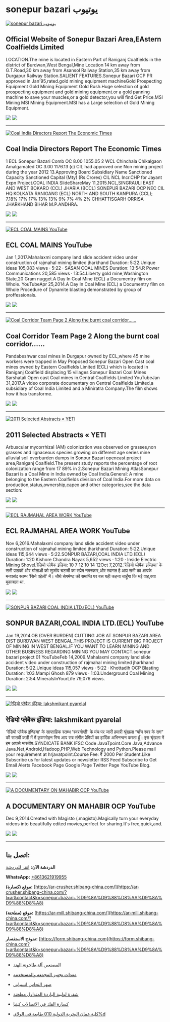 # sonepur bazari يوتيوب

<a href="https://swt.shibang-china.com/?l=ar&img&k=sonepur+bazari+%D9%8A%D9%88%D8%AA%D9%8A%D9%88%D8%A8" target="_blank">![sonepur bazari يوتيوب](http://static.shibang-china.com/all-800x300/1334.jpg)</a>

## Official Website of Sonepur Bazari Area,EAstern Coalfields Limited
LOCATION.The mine is located in Eastern Part of Raniganj Coalfields in the district of Burdwan,West Bengal,Mine Location 14 km away from G.T.Road,30 km away from Asansol Railway Station,35 km away from Durgapur Railway Station.SALIENT FEATURES.Sonepur Bazari OCP PR approved in Jan&#39;95,rated.gold mining equipment machineGold Prospecting Equipment Gold Mining Equipment Gold Rush.Huge selection of gold prospecting equipment and gold mining equipment.or a gold panning machine to save your muscles,or a gold detector,you will find.Get Price.MSI Mining MSI Mining Equipment.MSI has a Large selection of Gold Mining Equipment.


<a href="https://whatsapp.shibangsoft.com/WhatsApp.php" target="_blank" title="WhatsApp">![](http://static.shibang-china.com/icon/whatsapp.png)</a> <a href="https://swt.shibang-china.com/?l=ar&icon&k=sonepur+bazari+%D9%8A%D9%88%D8%AA%D9%8A%D9%88%D8%A8" target="_blank">![](http://static.shibang-china.com/icon/chat-ar.png)</a>

---

<a href="https://swt.shibang-china.com/?l=ar&img&k=sonepur+bazari+%D9%8A%D9%88%D8%AA%D9%8A%D9%88%D8%A8" target="_blank">![Coal India Directors Report The Economic Times](http://static.shibang-china.com/all-800x300/361.jpg)</a>

## Coal India Directors Report The Economic Times
1 ECL Sonepur Bazari Comb OC 8.00 1055.05 2 WCL Chinchala Chikalgaon Amalgamated OC 3.00 1176.13 (c) CIL had approved one Non mining project during the year 2012 13.Approving Board Subsidiary Name Sanctioned Capacity Sanctioned Capital (Mty) (Rs.Crores) CIL NCL Incr.CHP for Jayant Expn Project.COAL INDIA SlideShareMay 11,2015.NCL,SINGRAULI EAST AND WEST BOKARO (CCL) JHARIA (BCCL) SONEPUR BAZARI OCP NEC CIL HQ.KOLKATA RANIGANG (ECL) NORTH AND SOUTH KANPURA (CCL); 7.18% 17% 17% 13% 13% 9% 7% 4% 2% CHHATTISGARH ORRISA JHARKHAND BIHAR M.P.ANDHRA.


<a href="https://whatsapp.shibangsoft.com/WhatsApp.php" target="_blank" title="WhatsApp">![](http://static.shibang-china.com/icon/whatsapp.png)</a> <a href="https://swt.shibang-china.com/?l=ar&icon&k=sonepur+bazari+%D9%8A%D9%88%D8%AA%D9%8A%D9%88%D8%A8" target="_blank">![](http://static.shibang-china.com/icon/chat-ar.png)</a>

---

<a href="https://swt.shibang-china.com/?l=ar&img&k=sonepur+bazari+%D9%8A%D9%88%D8%AA%D9%8A%D9%88%D8%A8" target="_blank">![ECL COAL MAINS YouTube](http://static.shibang-china.com/all-800x300/930.jpg)</a>

## ECL COAL MAINS YouTube
Jan 1,2017.Mahalaxmi company land slide accident video under construction of rajmahal mining limited jharkhand Duration: 5:22.Unique ideas 105,083 views &middot; 5:22 &middot; SASAN COAL MINES Duration: 13:54.R Power Communications 20,585 views &middot; 13:54.Liberty gold mine,Washington State,20 Gram nugget.A Day In Coal Mine (ECL) a Documentry film on Whole. YouTubeApr 25,2014.A Day In Coal Mine (ECL) a Documentry film on Whole Procedure of Dynamite blasting demonstrated by group of proffessionals.


<a href="https://whatsapp.shibangsoft.com/WhatsApp.php" target="_blank" title="WhatsApp">![](http://static.shibang-china.com/icon/whatsapp.png)</a> <a href="https://swt.shibang-china.com/?l=ar&icon&k=sonepur+bazari+%D9%8A%D9%88%D8%AA%D9%8A%D9%88%D8%A8" target="_blank">![](http://static.shibang-china.com/icon/chat-ar.png)</a>

---

<a href="https://swt.shibang-china.com/?l=ar&img&k=sonepur+bazari+%D9%8A%D9%88%D8%AA%D9%8A%D9%88%D8%A8" target="_blank">![Coal Corridor Team Page 2 Along the burnt coal corridor……](http://static.shibang-china.com/all-800x300/1219.jpg)</a>

## Coal Corridor Team Page 2 Along the burnt coal corridor……
Pandabeshwar coal mines in Durgapur owned by ECL,where 45 mine workers were trapped in May Proposed Sonepur Bazari Open Cast coal mines owned by Eastern Coalfields Limited (ECL) which is located in Raniganj Coalfield displacing 15 villages Sonepur Bazari Coal Mines Sarshatali Open cast Coal mines in.Central Coalfields Limited YouTubeJan 31,2017.A video corporate documentary on Central Coalfields Limited,a subsidiary of Coal India Limited and a Miniratra Company.The film shows how it has transforme.


<a href="https://whatsapp.shibangsoft.com/WhatsApp.php" target="_blank" title="WhatsApp">![](http://static.shibang-china.com/icon/whatsapp.png)</a> <a href="https://swt.shibang-china.com/?l=ar&icon&k=sonepur+bazari+%D9%8A%D9%88%D8%AA%D9%8A%D9%88%D8%A8" target="_blank">![](http://static.shibang-china.com/icon/chat-ar.png)</a>

---

<a href="https://swt.shibang-china.com/?l=ar&img&k=sonepur+bazari+%D9%8A%D9%88%D8%AA%D9%8A%D9%88%D8%A8" target="_blank">![2011 Selected Abstracts « YETI](http://static.shibang-china.com/all-800x300/1244.jpg)</a>

## 2011 Selected Abstracts « YETI
Arbuscular mycorrhizal (AM) colonization was observed on grasses,non grasses and lignaceous species growing on different age series mine alluvial soil overburden dumps in Sonpur Bazari opencast project area,Raniganj Coalfield.The present study reports the percentage of root colonization range from 17 89% in 2.Sonepur Bazari Mining AtlasSonepur Bazari is a Coal Mine in India owned by Coal India.General: A mine belonging to the Eastern Coalfields division of Coal India.For more data on production,status,ownership,capex and other categories,see the data section:


<a href="https://whatsapp.shibangsoft.com/WhatsApp.php" target="_blank" title="WhatsApp">![](http://static.shibang-china.com/icon/whatsapp.png)</a> <a href="https://swt.shibang-china.com/?l=ar&icon&k=sonepur+bazari+%D9%8A%D9%88%D8%AA%D9%8A%D9%88%D8%A8" target="_blank">![](http://static.shibang-china.com/icon/chat-ar.png)</a>

---

<a href="https://swt.shibang-china.com/?l=ar&img&k=sonepur+bazari+%D9%8A%D9%88%D8%AA%D9%8A%D9%88%D8%A8" target="_blank">![ECL RAJMAHAL AREA WORK YouTube](http://static.shibang-china.com/all-800x300/310.jpg)</a>

## ECL RAJMAHAL AREA WORK YouTube
Nov 6,2016.Mahalaxmi company land slide accident video under construction of rajmahal mining limited jharkhand Duration: 5:22.Unique ideas 115,644 views &middot; 5:22.SONPUR BAZARI,COAL INDIA LTD.(ECL) Duration: 1:20.Kishore Chandra Nayak 5,652 views &middot; 1:20 &middot; Inside Electric Mining Shovel.रेडियो प्लेबैक इंडिया: 10 7 12 10 14 12Oct 7,2012.&#39;रेडियो प्लेबैक इण्डिया&#39; के सभी पाठकों और श्रोताओं को सुजॉय चटर्जी का सप्रेम नमस्कार,और स्वागत है आप सभी का आपके मनपसंद स्तम्भ &#39;सिने पहेली&#39; में। चौथे सेगमेण्ट की समाप्ति पर बस यही कहना चाहूँगा कि भई वाह,क्या मुकाबला था.


<a href="https://whatsapp.shibangsoft.com/WhatsApp.php" target="_blank" title="WhatsApp">![](http://static.shibang-china.com/icon/whatsapp.png)</a> <a href="https://swt.shibang-china.com/?l=ar&icon&k=sonepur+bazari+%D9%8A%D9%88%D8%AA%D9%8A%D9%88%D8%A8" target="_blank">![](http://static.shibang-china.com/icon/chat-ar.png)</a>

---

<a href="https://swt.shibang-china.com/?l=ar&img&k=sonepur+bazari+%D9%8A%D9%88%D8%AA%D9%8A%D9%88%D8%A8" target="_blank">![SONPUR BAZARI,COAL INDIA LTD.(ECL) YouTube](http://static.shibang-china.com/all-800x300/599.jpg)</a>

## SONPUR BAZARI,COAL INDIA LTD.(ECL) YouTube
Jan 19,2014.OB (OVER BURDEN) CUTTING JOB AT SONPUR BAZARI AREA DIST BURDWAN WEST BENGAL.THIS PROJECT IS CURRENT BIG PROJECT OF MINING IN WEST BENGAL.IF YOU WANT TO LEARN MINING AND OTHER BUSINESS REGARDING MINING YOU MAY CONTACT.sonepur bazari project 01 YouTubeFeb 14,2009.Mahalaxmi company land slide accident video under construction of rajmahal mining limited jharkhand Duration: 5:22.Unique ideas 115,057 views &middot; 5:22 &middot; Khottadih OCP Blasting Duration: 1:03.Mampi Ghosh 879 views &middot; 1:03.Underground Coal Mining Duration: 2:54.MineralsInYourLife 79,076 views.


<a href="https://whatsapp.shibangsoft.com/WhatsApp.php" target="_blank" title="WhatsApp">![](http://static.shibang-china.com/icon/whatsapp.png)</a> <a href="https://swt.shibang-china.com/?l=ar&icon&k=sonepur+bazari+%D9%8A%D9%88%D8%AA%D9%8A%D9%88%D8%A8" target="_blank">![](http://static.shibang-china.com/icon/chat-ar.png)</a>

---

<a href="https://swt.shibang-china.com/?l=ar&img&k=sonepur+bazari+%D9%8A%D9%88%D8%AA%D9%8A%D9%88%D8%A8" target="_blank">![रेडियो प्लेबैक इंडिया: lakshmikant pyarelal](http://static.shibang-china.com/all-800x300/214.jpg)</a>

## रेडियो प्लेबैक इंडिया: lakshmikant pyarelal
&#39;रेडियो प्लेबैक इण्डिया&#39; के साप्ताहिक स्तम्भ &#39;स्वरगोष्ठी&#39; के मंच पर जारी हमारी श्रृंखला “पाँच स्वर के राग” की सातवीं कड़ी में मैं कृष्णमोहन मिश्र आप सब संगीत प्रेमियों का हार्दिक अभिनन्दन करता हूँ। इस श्रृंखला में हम आपसे भारतीय.SYNDICATE BANK IFSC Code JavaTpoint.Core Java,Advance Java.Net,Android,Hadoop,PHP,Web Technology and Python.Please mail your requirement at hrjavatpoint.Course Fee: ₹ 2000 Per Student.Like Subscribe us for latest updates or newsletter RSS Feed Subscribe to Get Email Alerts Facebook Page Google Page Twitter Page YouTube Blog.


<a href="https://whatsapp.shibangsoft.com/WhatsApp.php" target="_blank" title="WhatsApp">![](http://static.shibang-china.com/icon/whatsapp.png)</a> <a href="https://swt.shibang-china.com/?l=ar&icon&k=sonepur+bazari+%D9%8A%D9%88%D8%AA%D9%8A%D9%88%D8%A8" target="_blank">![](http://static.shibang-china.com/icon/chat-ar.png)</a>

---

<a href="https://swt.shibang-china.com/?l=ar&img&k=sonepur+bazari+%D9%8A%D9%88%D8%AA%D9%8A%D9%88%D8%A8" target="_blank">![A DOCUMENTARY ON MAHABIR OCP YouTube](http://static.shibang-china.com/all-800x300/49.jpg)</a>

## A DOCUMENTARY ON MAHABIR OCP YouTube
Dec 9,2014.Created with Magisto (.magisto).Magically turn your everyday videos into beautifully edited movies,perfect for sharing.It&#39;s free,quick,and.

<a href="https://whatsapp.shibangsoft.com/WhatsApp.php" target="_blank" title="WhatsApp">![](http://static.shibang-china.com/icon/whatsapp.png)</a> <a href="https://swt.shibang-china.com/?l=ar&icon&k=sonepur+bazari+%D9%8A%D9%88%D8%AA%D9%8A%D9%88%D8%A8" target="_blank">![](http://static.shibang-china.com/icon/chat-ar.png)</a>

---
## اتصل بنا:

**الدردشة الآن:** [انقر للدردشة](https://swt.shibang-china.com?l=ar&contact&k=sonepur+bazari+%D9%8A%D9%88%D8%AA%D9%8A%D9%88%D8%A8)

**WhatsApp:**  [+8613621919955](https://whatsapp.shibangsoft.com/WhatsApp.php)

**موقع (كسارة):** [https://ar-crusher.shibang-china.com/](https://ar-crusher.shibang-china.com/?l=ar&contact&k=sonepur+bazari+%D9%8A%D9%88%D8%AA%D9%8A%D9%88%D8%A8)

**موقع (مطحنة):** [https://ar-mill.shibang-china.com/](https://ar-mill.shibang-china.com/?l=ar&contact&k=sonepur+bazari+%D9%8A%D9%88%D8%AA%D9%8A%D9%88%D8%A8)

**نموذج الاستفسار:** [https://form.shibang-china.com](https://form.shibang-china.com?l=ar&contact&k=sonepur+bazari+%D9%8A%D9%88%D8%AA%D9%8A%D9%88%D8%A8)

* [المصنعين آلة طاحونة الهند](../29/%D8%A7%D9%84%D9%85%D8%B5%D9%86%D8%B9%D9%8A%D9%86%20%D8%A2%D9%84%D8%A9%20%D8%B7%D8%A7%D8%AD%D9%88%D9%86%D8%A9%20%D8%A7%D9%84%D9%87%D9%86%D8%AF.md)

* [معدات تجهيز المجمعة والمستخدمة](../27/%D9%85%D8%B9%D8%AF%D8%A7%D8%AA%20%D8%AA%D8%AC%D9%87%D9%8A%D8%B2%20%D8%A7%D9%84%D9%85%D8%AC%D9%85%D8%B9%D8%A9%20%D9%88%D8%A7%D9%84%D9%85%D8%B3%D8%AA%D8%AE%D8%AF%D9%85%D8%A9.md)

* [صهر النحاس انسيابي](../29/%D8%B5%D9%87%D8%B1%20%D8%A7%D9%84%D9%86%D8%AD%D8%A7%D8%B3%20%D8%A7%D9%86%D8%B3%D9%8A%D8%A7%D8%A8%D9%8A.md)

* [شفرة لولبية الباردة المتداول مطحنة](../27/%D8%B4%D9%81%D8%B1%D8%A9%20%D9%84%D9%88%D9%84%D8%A8%D9%8A%D8%A9%20%D8%A7%D9%84%D8%A8%D8%A7%D8%B1%D8%AF%D8%A9%20%D8%A7%D9%84%D9%85%D8%AA%D8%AF%D8%A7%D9%88%D9%84%20%D9%85%D8%B7%D8%AD%D9%86%D8%A9.md)

* [كسارة الفك في الاتصالات كينيا](../26/%D9%83%D8%B3%D8%A7%D8%B1%D8%A9%20%D8%A7%D9%84%D9%81%D9%83%20%D9%81%D9%8A%20%D8%A7%D9%84%D8%A7%D8%AA%D8%B5%D8%A7%D9%84%D8%A7%D8%AA%20%D9%83%D9%8A%D9%86%D9%8A%D8%A7.md)

* [كلية عمان البحرية الدولية 010 طابعة في الولاي%d](../27/%D9%83%D9%84%D9%8A%D8%A9%20%D8%B9%D9%85%D8%A7%D9%86%20%D8%A7%D9%84%D8%A8%D8%AD%D8%B1%D9%8A%D8%A9%20%D8%A7%D9%84%D8%AF%D9%88%D9%84%D9%8A%D8%A9%20010%20%D8%B7%D8%A7%D8%A8%D8%B9%D8%A9%20%D9%81%D9%8A%20%D8%A7%D9%84%D9%88%D9%84%D8%A7%D9%8A%25d.md)